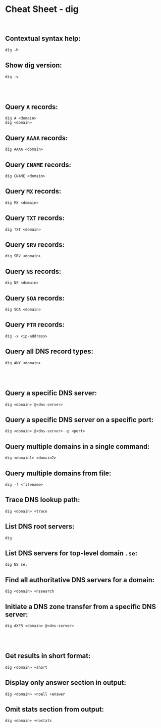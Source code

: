 # Cheat Sheet - dig

<br>

## Contextual syntax help:
```shell
dig -h
```

## Show dig version:
```shell
dig -v
```

<br><br>

## Query `A` records:
```shell
dig A <domain>
dig <domain>
```

## Query `AAAA` records:
```shell
dig AAAA <domain>
```

## Query `CNAME` records:
```shell
dig CNAME <domain>
```

## Query `MX` records:
```shell
dig MX <domain>
```

## Query `TXT` records:
```shell
dig TXT <domain>
```

## Query `SRV` records:
```shell
dig SRV <domain>
```

## Query `NS` records:
```shell
dig NS <domain>
```

## Query `SOA` records:
```shell
dig SOA <domain>
```

## Query `PTR` records:
```shell
dig -x <ip-address>
```

## Query all DNS record types:
```shell
dig ANY <domain>
```

<br><br>

## Query a specific DNS server:
```shell
dig <domain> @<dns-server>
```

## Query a specific DNS server on a specific port:
```shell
dig <domain> @<dns-server> -p <port>
```

## Query multiple domains in a single command:
```shell
dig <domain1> <domain2>
```

## Query multiple domains from file:
```shell
dig -f <filename>
```

## Trace DNS lookup path:
```shell
dig <domain> +trace
``` 

## List DNS root servers:
```shell
dig
```

## List DNS servers for top-level domain `.se`:
```shell
dig NS se.
```

## Find all authoritative DNS servers for a domain:
```shell
dig <domain> +nssearch
```

## Initiate a DNS zone transfer from a specific DNS server:
```shell
dig AXFR <domain> @<dns-server>
```

<br><br>

## Get results in short format:
```shell
dig <domain> +short
```

## Display only answer section in output:
```shell
dig <domain> +noall +answer
```

## Omit stats section from output:
```shell
dig <domain> +nostats
```